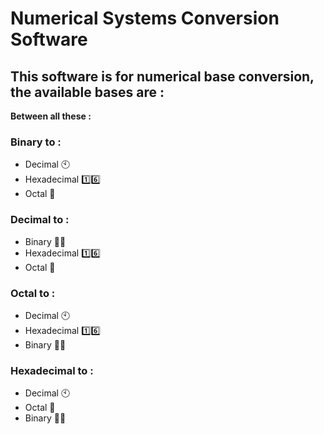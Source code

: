 # Numerical Systems Conversion Software

## This software is for numerical base conversion, the available bases are :

**Between all these :**

### Binary to :
  - Decimal 🕙
  - Hexadecimal 1️⃣6️⃣
  - Octal 🎱
  
### Decimal to :
  - Binary ✌🏼
  - Hexadecimal 1️⃣6️⃣
  - Octal 🎱
  
### Octal to :
  - Decimal 🕙
  - Hexadecimal 1️⃣6️⃣
  - Binary ✌🏼
  
### Hexadecimal to :
  - Decimal 🕙
  - Octal 🎱
  - Binary ✌🏼
